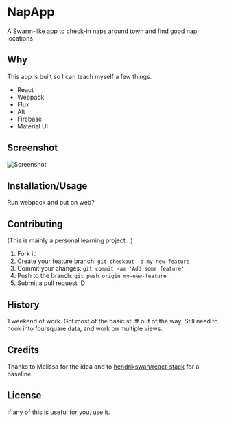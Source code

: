 # NapApp
A Swarm-like app to check-in naps around town and find good nap locations

## Why

This app is built so I can teach myself a few things. 
* React
* Webpack
* Flux
* Alt
* Firebase
* Material UI

## Screenshot

![Screenshot](http://furtivespy.com/img/napappscreenshot.png "Screenshot")

## Installation/Usage

Run webpack and put on web?

## Contributing

(This is mainly a personal learning project...)

1. Fork it!
2. Create your feature branch: `git checkout -b my-new-feature`
3. Commit your changes: `git commit -am 'Add some feature'`
4. Push to the branch: `git push origin my-new-feature`
5. Submit a pull request :D

## History

1 weekend of work. Got most of the basic stuff out of the way. Still need to hook into foursquare data, and work on multiple views.

## Credits

Thanks to Melissa for the idea and to [hendrikswan/react-stack](https://github.com/hendrikswan/react-stack) for a baseline 

## License

If any of this is useful for you, use it.